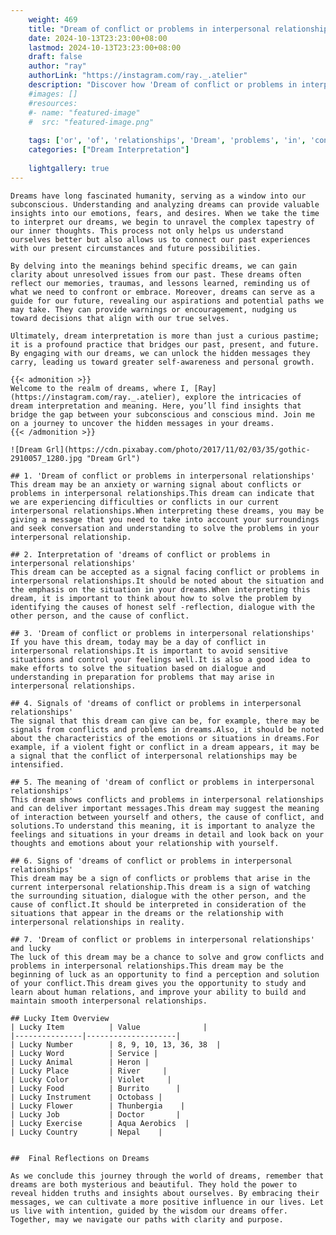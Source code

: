 ```yaml
---
    weight: 469
    title: "Dream of conflict or problems in interpersonal relationships"  # Assuming 'title' column exists
    date: 2024-10-13T23:23:00+08:00
    lastmod: 2024-10-13T23:23:00+08:00
    draft: false
    author: "ray"
    authorLink: "https://instagram.com/ray._.atelier"
    description: "Discover how 'Dream of conflict or problems in interpersonal relationships' can interpret your future and uncover its significant meanings in your life."
    #images: []
    #resources:
    #- name: "featured-image"
    #  src: "featured-image.png"
    
    tags: ['or', 'of', 'relationships', 'Dream', 'problems', 'in', 'conflict', 'interpersonal']
    categories: ["Dream Interpretation"]
    
    lightgallery: true
---
```

    
    Dreams have long fascinated humanity, serving as a window into our subconscious. Understanding and analyzing dreams can provide valuable insights into our emotions, fears, and desires. When we take the time to interpret our dreams, we begin to unravel the complex tapestry of our inner thoughts. This process not only helps us understand ourselves better but also allows us to connect our past experiences with our present circumstances and future possibilities.
    
    By delving into the meanings behind specific dreams, we can gain clarity about unresolved issues from our past. These dreams often reflect our memories, traumas, and lessons learned, reminding us of what we need to confront or embrace. Moreover, dreams can serve as a guide for our future, revealing our aspirations and potential paths we may take. They can provide warnings or encouragement, nudging us toward decisions that align with our true selves.
    
    Ultimately, dream interpretation is more than just a curious pastime; it is a profound practice that bridges our past, present, and future. By engaging with our dreams, we can unlock the hidden messages they carry, leading us toward greater self-awareness and personal growth.
    
    {{< admonition >}}
    Welcome to the realm of dreams, where I, [Ray](https://instagram.com/ray._.atelier), explore the intricacies of dream interpretation and meaning. Here, you’ll find insights that bridge the gap between your subconscious and conscious mind. Join me on a journey to uncover the hidden messages in your dreams.
    {{< /admonition >}}
    
    ![Dream Grl](https://cdn.pixabay.com/photo/2017/11/02/03/35/gothic-2910057_1280.jpg "Dream Grl")
    
    ## 1. 'Dream of conflict or problems in interpersonal relationships'
    This dream may be an anxiety or warning signal about conflicts or problems in interpersonal relationships.This dream can indicate that we are experiencing difficulties or conflicts in our current interpersonal relationships.When interpreting these dreams, you may be giving a message that you need to take into account your surroundings and seek conversation and understanding to solve the problems in your interpersonal relationship.
    
    ## 2. Interpretation of 'dreams of conflict or problems in interpersonal relationships'
    This dream can be accepted as a signal facing conflict or problems in interpersonal relationships.It should be noted about the situation and the emphasis on the situation in your dreams.When interpreting this dream, it is important to think about how to solve the problem by identifying the causes of honest self -reflection, dialogue with the other person, and the cause of conflict.
    
    ## 3. 'Dream of conflict or problems in interpersonal relationships'
    If you have this dream, today may be a day of conflict in interpersonal relationships.It is important to avoid sensitive situations and control your feelings well.It is also a good idea to make efforts to solve the situation based on dialogue and understanding in preparation for problems that may arise in interpersonal relationships.
    
    ## 4. Signals of 'dreams of conflict or problems in interpersonal relationships'
    The signal that this dream can give can be, for example, there may be signals from conflicts and problems in dreams.Also, it should be noted about the characteristics of the emotions or situations in dreams.For example, if a violent fight or conflict in a dream appears, it may be a signal that the conflict of interpersonal relationships may be intensified.
    
    ## 5. The meaning of 'dream of conflict or problems in interpersonal relationships'
    This dream shows conflicts and problems in interpersonal relationships and can deliver important messages.This dream may suggest the meaning of interaction between yourself and others, the cause of conflict, and solutions.To understand this meaning, it is important to analyze the feelings and situations in your dreams in detail and look back on your thoughts and emotions about your relationship with yourself.
    
    ## 6. Signs of 'dreams of conflict or problems in interpersonal relationships'
    This dream may be a sign of conflicts or problems that arise in the current interpersonal relationship.This dream is a sign of watching the surrounding situation, dialogue with the other person, and the cause of conflict.It should be interpreted in consideration of the situations that appear in the dreams or the relationship with interpersonal relationships in reality.
    
    ## 7. 'Dream of conflict or problems in interpersonal relationships' and lucky
    The luck of this dream may be a chance to solve and grow conflicts and problems in interpersonal relationships.This dream may be the beginning of luck as an opportunity to find a perception and solution of your conflict.This dream gives you the opportunity to study and learn about human relations, and improve your ability to build and maintain smooth interpersonal relationships.
    
    ## Lucky Item Overview
    | Lucky Item          | Value              |
    |---------------|--------------------|
    | Lucky Number        | 8, 9, 10, 13, 36, 38  |
    | Lucky Word          | Service |
    | Lucky Animal        | Heron |
    | Lucky Place         | River     |
    | Lucky Color         | Violet     |
    | Lucky Food          | Burrito      |
    | Lucky Instrument    | Octobass |
    | Lucky Flower        | Thunbergia    |
    | Lucky Job           | Doctor       |
    | Lucky Exercise      | Aqua Aerobics  |
    | Lucky Country       | Nepal    |
    
    
    ##  Final Reflections on Dreams
    
    As we conclude this journey through the world of dreams, remember that dreams are both mysterious and beautiful. They hold the power to reveal hidden truths and insights about ourselves. By embracing their messages, we can cultivate a more positive influence in our lives. Let us live with intention, guided by the wisdom our dreams offer. Together, may we navigate our paths with clarity and purpose.
    